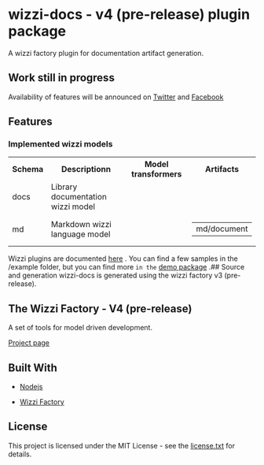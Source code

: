 # wizzi-docs - v4 (pre-release) plugin package

A wizzi factory plugin for documentation artifact generation.

## Work still in progress

Availability of features will be announced
on [Twitter](https://twitter.com/wizziteam) and [Facebook](https://www.facebook.com/wizzifactory)

## Features
### Implemented wizzi models
<table>
<tr>
<th>Schema</th>
<th>Descriptionn</th>
<th>Model transformers</th>
<th>Artifacts</th>
</tr>
<tr>
<td>docs</td>
<td>Library documentation wizzi model</td>
<td>
<table>
</table>
<td>
<table>
</table>
</tr>
<tr>
<td>md</td>
<td>Markdown wizzi language model</td>
<td>
<table>
</table>
<td>
<table>
<tr>
<td>md/document</td>
</tr>
</table>
</tr>
</table>

Wizzi plugins are documented
[here](https://wizzifactory.github.io/docs/plugins.html)
.
You can find a few samples in the /example folder, but you can find more
`in the`
[demo package](https://github.com/wizzifactory/wizzi-demo)
.## Source and generation
wizzi-docs is generated using the wizzi factory v3 (pre-release).

## The Wizzi Factory - V4 (pre-release)

A set of tools for model driven development.


[Project page](https://wizzifactory.github.io/)
## Built With
* [Nodejs](https://nodejs.org)

* [Wizzi Factory](https://github.com/wizzifactory)


## License
This project is licensed under the MIT License - see the
[license.txt](license.txt)
for details.
